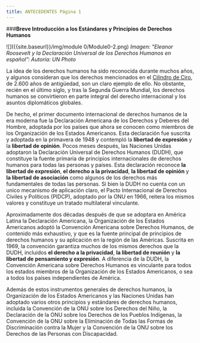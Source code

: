```yaml
---
title: ANTECEDENTES Página 1
---
```


###**Breve Introducción a los Estándares y Principios de Derechos Humanos**

![]({{site.baseurl}}/img/module 0/Module0-2.png)
*Imagen: "Eleanor Roosevelt y la Declaración Universal de los Derechos Humanos en español”: Autoría: UN Photo*

La idea de los derechos humanos ha sido reconocida durante muchos años, y algunos consideran que los derechos mencionados en el <a href="https://es.wikipedia.org/wiki/Cilindro_de_Ciro" target="_blank">Cilindro de Ciro</a>, de 2.600 años de antigüedad, son un claro ejemplo de ello. No obstante, recién en el último siglo, y tras la Segunda Guerra Mundial, los derechos humanos se convirtieron en parte integral del derecho internacional y los asuntos diplomáticos globales.
 
De hecho, el primer documento internacional de derechos humanos de la era moderna fue la  Declaración Americana de los Derechos y Deberes del Hombre, adoptada por los países que ahora se conocen como miembros de los Organización de los Estados Americanos. Esta declaración fue suscrita y adoptada en la primavera de 1948 y contempló la **libertad de expresión** y la **libertad de opinión**. Pocos meses después, las Naciones Unidas adoptaron la  Declaración Universal de Derechos Humanos (DUDH), que constituye la fuente primaria de principios internacionales de derechos humanos para todas las personas y países. Esta declaración reconoce **la libertad de expresión**, **el derecho a la privacidad**, **la libertad de opinión** y **la libertad de asociación** como algunos de los derechos más fundamentales de todas las personas. Si bien la DUDH no cuenta con un unico mecanismo de aplicación claro, el Pacto Internacional de Derechos Civiles y Políticos (PIDCP), adoptado por la ONU en 1966, reitera los mismos valores y constituye un tratado multilateral vinculante.
 
Aproximadamente dos décadas después de que se adoptara en América Latina la Declaración Americana, la Organización de los Estados Americanos adoptó la Convención Americana sobre Derechos Humanos, de contenido más exhaustivo, y que es la fuente principal de principios de derechos humanos y su aplicación en la región de las Américas. Suscrita en 1969, la convención garantiza muchos de los mismos derechos que la DUDH, incluidos **el derecho a la privacidad**, **la libertad de reunión** y **la libertad de pensamiento y expresión**. A diferencia de la DUDH, la Convención Americana sobre Derechos Humanos es vinculante para todos los estados miembros de la Organización de los Estados Americanos, o sea  a todos los países independientes de América.
 
Además de estos instrumentos generales de derechos humanos, la Organización de los Estados Americanos y las Naciones Unidas han adoptado varios otros principios y estándares de derechos humanos, incluida la Convención de la ONU sobre los Derechos del Niño, la Declaración de la ONU sobre los Derechos de los Pueblos Indígenas, la Convención de la ONU sobre la Eliminación de Todas las Formas de Discriminación contra la Mujer y la Convención de la ONU sobre los Derechos de las Personas con Discapacidad.
